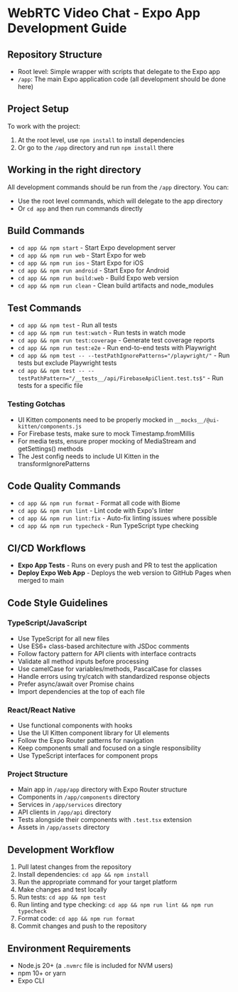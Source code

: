 # WebRTC Video Chat - Expo App Development Guide

## Repository Structure
- Root level: Simple wrapper with scripts that delegate to the Expo app
- `/app`: The main Expo application code (all development should be done here)

## Project Setup
To work with the project:
1. At the root level, use `npm install` to install dependencies
2. Or go to the `/app` directory and run `npm install` there

## Working in the right directory
All development commands should be run from the `/app` directory. You can:
- Use the root level commands, which will delegate to the app directory
- Or `cd app` and then run commands directly

## Build Commands
- `cd app && npm start` - Start Expo development server
- `cd app && npm run web` - Start Expo for web
- `cd app && npm run ios` - Start Expo for iOS
- `cd app && npm run android` - Start Expo for Android
- `cd app && npm run build:web` - Build Expo web version
- `cd app && npm run clean` - Clean build artifacts and node_modules

## Test Commands
- `cd app && npm test` - Run all tests
- `cd app && npm run test:watch` - Run tests in watch mode
- `cd app && npm run test:coverage` - Generate test coverage reports
- `cd app && npm run test:e2e` - Run end-to-end tests with Playwright
- `cd app && npm test -- --testPathIgnorePatterns="/playwright/"` - Run tests but exclude Playwright tests
- `cd app && npm test -- --testPathPattern="/__tests__/api/FirebaseApiClient.test.ts$"` - Run tests for a specific file

### Testing Gotchas
- UI Kitten components need to be properly mocked in `__mocks__/@ui-kitten/components.js`
- For Firebase tests, make sure to mock Timestamp.fromMillis
- For media tests, ensure proper mocking of MediaStream and getSettings() methods
- The Jest config needs to include UI Kitten in the transformIgnorePatterns

## Code Quality Commands
- `cd app && npm run format` - Format all code with Biome
- `cd app && npm run lint` - Lint code with Expo's linter
- `cd app && npm run lint:fix` - Auto-fix linting issues where possible
- `cd app && npm run typecheck` - Run TypeScript type checking

## CI/CD Workflows
- **Expo App Tests** - Runs on every push and PR to test the application
- **Deploy Expo Web App** - Deploys the web version to GitHub Pages when merged to main

## Code Style Guidelines

### TypeScript/JavaScript
- Use TypeScript for all new files
- Use ES6+ class-based architecture with JSDoc comments
- Follow factory pattern for API clients with interface contracts
- Validate all method inputs before processing
- Use camelCase for variables/methods, PascalCase for classes
- Handle errors using try/catch with standardized response objects
- Prefer async/await over Promise chains
- Import dependencies at the top of each file

### React/React Native
- Use functional components with hooks
- Use the UI Kitten component library for UI elements
- Follow the Expo Router patterns for navigation
- Keep components small and focused on a single responsibility
- Use TypeScript interfaces for component props

### Project Structure
- Main app in `/app/app` directory with Expo Router structure
- Components in `/app/components` directory
- Services in `/app/services` directory
- API clients in `/app/api` directory
- Tests alongside their components with `.test.tsx` extension
- Assets in `/app/assets` directory

## Development Workflow
1. Pull latest changes from the repository
2. Install dependencies: `cd app && npm install`
3. Run the appropriate command for your target platform
4. Make changes and test locally
5. Run tests: `cd app && npm test`
6. Run linting and type checking: `cd app && npm run lint && npm run typecheck`
7. Format code: `cd app && npm run format`
8. Commit changes and push to the repository

## Environment Requirements
- Node.js 20+ (a `.nvmrc` file is included for NVM users)
- npm 10+ or yarn
- Expo CLI